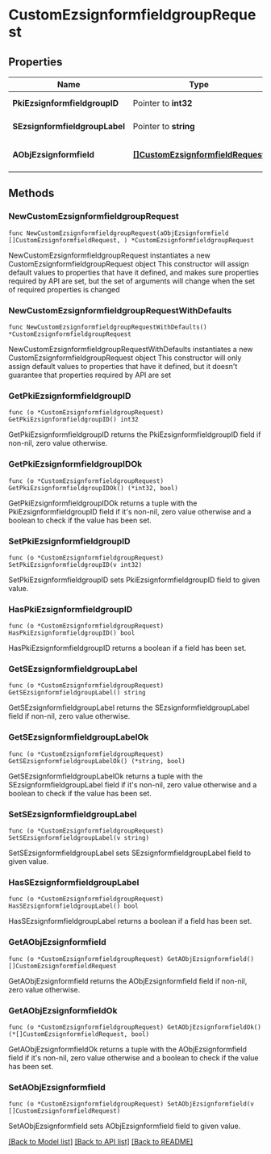 # CustomEzsignformfieldgroupRequest

## Properties

Name | Type | Description | Notes
------------ | ------------- | ------------- | -------------
**PkiEzsignformfieldgroupID** | Pointer to **int32** | The unique ID of the Ezsignformfieldgroup | [optional] 
**SEzsignformfieldgroupLabel** | Pointer to **string** | The Label for the Ezsignformfieldgroup | [optional] 
**AObjEzsignformfield** | [**[]CustomEzsignformfieldRequest**](CustomEzsignformfieldRequest.md) | An array containing all the values to fill the Ezsignform. | 

## Methods

### NewCustomEzsignformfieldgroupRequest

`func NewCustomEzsignformfieldgroupRequest(aObjEzsignformfield []CustomEzsignformfieldRequest, ) *CustomEzsignformfieldgroupRequest`

NewCustomEzsignformfieldgroupRequest instantiates a new CustomEzsignformfieldgroupRequest object
This constructor will assign default values to properties that have it defined,
and makes sure properties required by API are set, but the set of arguments
will change when the set of required properties is changed

### NewCustomEzsignformfieldgroupRequestWithDefaults

`func NewCustomEzsignformfieldgroupRequestWithDefaults() *CustomEzsignformfieldgroupRequest`

NewCustomEzsignformfieldgroupRequestWithDefaults instantiates a new CustomEzsignformfieldgroupRequest object
This constructor will only assign default values to properties that have it defined,
but it doesn't guarantee that properties required by API are set

### GetPkiEzsignformfieldgroupID

`func (o *CustomEzsignformfieldgroupRequest) GetPkiEzsignformfieldgroupID() int32`

GetPkiEzsignformfieldgroupID returns the PkiEzsignformfieldgroupID field if non-nil, zero value otherwise.

### GetPkiEzsignformfieldgroupIDOk

`func (o *CustomEzsignformfieldgroupRequest) GetPkiEzsignformfieldgroupIDOk() (*int32, bool)`

GetPkiEzsignformfieldgroupIDOk returns a tuple with the PkiEzsignformfieldgroupID field if it's non-nil, zero value otherwise
and a boolean to check if the value has been set.

### SetPkiEzsignformfieldgroupID

`func (o *CustomEzsignformfieldgroupRequest) SetPkiEzsignformfieldgroupID(v int32)`

SetPkiEzsignformfieldgroupID sets PkiEzsignformfieldgroupID field to given value.

### HasPkiEzsignformfieldgroupID

`func (o *CustomEzsignformfieldgroupRequest) HasPkiEzsignformfieldgroupID() bool`

HasPkiEzsignformfieldgroupID returns a boolean if a field has been set.

### GetSEzsignformfieldgroupLabel

`func (o *CustomEzsignformfieldgroupRequest) GetSEzsignformfieldgroupLabel() string`

GetSEzsignformfieldgroupLabel returns the SEzsignformfieldgroupLabel field if non-nil, zero value otherwise.

### GetSEzsignformfieldgroupLabelOk

`func (o *CustomEzsignformfieldgroupRequest) GetSEzsignformfieldgroupLabelOk() (*string, bool)`

GetSEzsignformfieldgroupLabelOk returns a tuple with the SEzsignformfieldgroupLabel field if it's non-nil, zero value otherwise
and a boolean to check if the value has been set.

### SetSEzsignformfieldgroupLabel

`func (o *CustomEzsignformfieldgroupRequest) SetSEzsignformfieldgroupLabel(v string)`

SetSEzsignformfieldgroupLabel sets SEzsignformfieldgroupLabel field to given value.

### HasSEzsignformfieldgroupLabel

`func (o *CustomEzsignformfieldgroupRequest) HasSEzsignformfieldgroupLabel() bool`

HasSEzsignformfieldgroupLabel returns a boolean if a field has been set.

### GetAObjEzsignformfield

`func (o *CustomEzsignformfieldgroupRequest) GetAObjEzsignformfield() []CustomEzsignformfieldRequest`

GetAObjEzsignformfield returns the AObjEzsignformfield field if non-nil, zero value otherwise.

### GetAObjEzsignformfieldOk

`func (o *CustomEzsignformfieldgroupRequest) GetAObjEzsignformfieldOk() (*[]CustomEzsignformfieldRequest, bool)`

GetAObjEzsignformfieldOk returns a tuple with the AObjEzsignformfield field if it's non-nil, zero value otherwise
and a boolean to check if the value has been set.

### SetAObjEzsignformfield

`func (o *CustomEzsignformfieldgroupRequest) SetAObjEzsignformfield(v []CustomEzsignformfieldRequest)`

SetAObjEzsignformfield sets AObjEzsignformfield field to given value.



[[Back to Model list]](../README.md#documentation-for-models) [[Back to API list]](../README.md#documentation-for-api-endpoints) [[Back to README]](../README.md)



